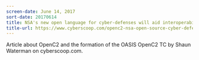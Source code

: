 ```yaml
---
screen-date: June 14, 2017
sort-date: 20170614
title: NSA's new open language for cyber-defenses will aid interoperability
title-url: https://www.cyberscoop.com/openc2-nsa-open-source-cyber-defense/
---
```


Article about OpenC2 and the formation of the OASIS OpenC2 TC by Shaun Waterman on cyberscoop.com.